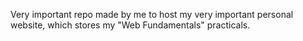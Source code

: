 Very important repo made by me to host my very important personal website, which stores my "Web Fundamentals" practicals.
